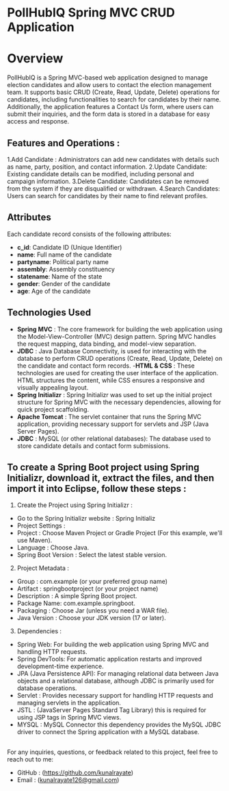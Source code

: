 #   PollHubIQ Spring MVC CRUD Application

# Overview

 PollHubIQ is a Spring MVC-based web application designed to manage election candidates and allow users to contact the election management team. It supports basic CRUD (Create, Read, Update, Delete) operations for candidates, including functionalities to search for candidates by their name. Additionally, the application features a Contact Us form, where users can submit their inquiries, and the form data is stored in a database for easy access and response.


## Features and Operations :

1.Add Candidate :
	Administrators can add new candidates with details such as name, party, position, and contact information. 
2.Update Candidate:
	 Existing candidate details can be modified, including personal and campaign information.
3.Delete Candidate: 
	Candidates can be removed from the system if they are disqualified or withdrawn.
4.Search Candidates:
	 Users can search for candidates by their name to find relevant profiles.

## Attributes
Each candidate record consists of the following attributes:
- **c_id**: Candidate ID (Unique Identifier)
- **name**: Full name of the candidate
- **partyname**: Political party name
- **assembly**: Assembly constituency
- **statename**: Name of the state
- **gender**: Gender of the candidate
- **age**: Age of the candidate

## Technologies Used

- **Spring MVC** :  The core framework for building the web application using the Model-View-Controller (MVC) design pattern. Spring MVC handles the request mapping,
	 data binding, and model-view separation.
- **JDBC** : Java Database Connectivity, is used for interacting with the database to perform CRUD operations (Create, Read, Update, Delete) on the candidate and contact form records.
-**HTML & CSS** : These technologies are used for creating the user interface of the application. HTML structures the content, while CSS ensures a responsive and visually appealing layout.
- **Spring Initializr** : Spring Initializr was used to set up the initial project structure for Spring MVC with the necessary dependencies, allowing for quick project scaffolding.
- **Apache Tomcat** :  The servlet container that runs the Spring MVC application, providing necessary support for servlets and JSP (Java Server Pages).
- **JDBC** : MySQL (or other relational databases): The database used to store candidate details and contact form submissions.


##  To create a Spring Boot project using Spring Initializr, download it, extract the files, and then import it into Eclipse, follow these steps :

  1. Create the Project using Spring Initializr :
  -  Go to the Spring Initializr website : Spring Initializ
  -  Project Settings :
  -  Project : Choose Maven Project or Gradle Project (For this example, we'll use Maven).
  -  Language : Choose Java.
  -  Spring Boot Version : Select the latest stable version.
   
 2. Project Metadata :
  - Group : com.example (or your preferred group name)
  - Artifact : springbootproject (or your project name)
  - Description : A simple Spring Boot project.
  - Package Name: com.example.springboot.
  - Packaging : Choose Jar (unless you need a WAR file).
  - Java Version : Choose your JDK version (17 or later).
   
3. Dependencies :
  - Spring Web: For building the web application using Spring MVC and handling HTTP requests.
  - Spring DevTools: For automatic application restarts and improved development-time experience.
  - JPA (Java Persistence API): For managing relational data between Java objects and a relational database, although JDBC is primarily used for database operations.
  - Servlet : Provides necessary support for handling HTTP requests and managing servlets in the application.
  - JSTL : (JavaServer Pages Standard Tag Library) this is required for using JSP tags in Spring MVC views.
  - MYSQL : MySQL Connector this dependency provides the MySQL JDBC driver to connect the Spring application with a MySQL database.

 ## 
For any inquiries, questions, or feedback related to this project, feel free to reach out to me:

- GitHub :  (https://github.com/kunalrayate)
- Email :  (kunalrayate126@gmail.com)

